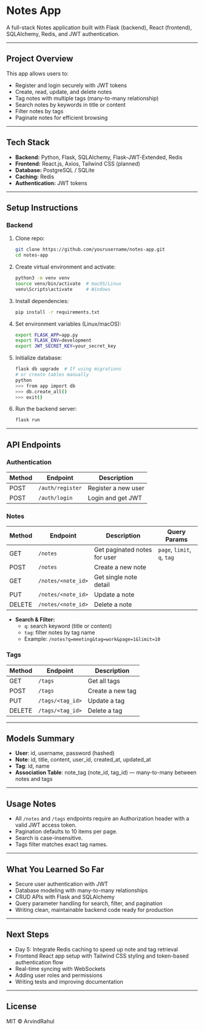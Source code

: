 # Notes App

A full-stack Notes application built with Flask (backend), React (frontend), SQLAlchemy, Redis, and JWT authentication.

---

## Project Overview

This app allows users to:

- Register and login securely with JWT tokens
- Create, read, update, and delete notes
- Tag notes with multiple tags (many-to-many relationship)
- Search notes by keywords in title or content
- Filter notes by tags
- Paginate notes for efficient browsing

---

## Tech Stack

- **Backend:** Python, Flask, SQLAlchemy, Flask-JWT-Extended, Redis
- **Frontend:** React.js, Axios, Tailwind CSS (planned)
- **Database:** PostgreSQL / SQLite
- **Caching:** Redis
- **Authentication:** JWT tokens

---

## Setup Instructions

### Backend

1. Clone repo:
    ```bash
    git clone https://github.com/yourusername/notes-app.git
    cd notes-app
    ```

2. Create virtual environment and activate:
    ```bash
    python3 -m venv venv
    source venv/bin/activate  # macOS/Linux
    venv\Scripts\activate     # Windows
    ```

3. Install dependencies:
    ```bash
    pip install -r requirements.txt
    ```

4. Set environment variables (Linux/macOS):
    ```bash
    export FLASK_APP=app.py
    export FLASK_ENV=development
    export JWT_SECRET_KEY=your_secret_key
    ```

5. Initialize database:
    ```bash
    flask db upgrade  # If using migrations
    # or create tables manually
    python
    >>> from app import db
    >>> db.create_all()
    >>> exit()
    ```

6. Run the backend server:
    ```bash
    flask run
    ```

---

## API Endpoints

### Authentication

| Method | Endpoint         | Description           |
|--------|------------------|-----------------------|
| POST   | `/auth/register` | Register a new user   |
| POST   | `/auth/login`    | Login and get JWT     |

### Notes

| Method | Endpoint             | Description                         | Query Params               |
|--------|----------------------|-----------------------------------|----------------------------|
| GET    | `/notes`             | Get paginated notes for user       | `page`, `limit`, `q`, `tag` |
| POST   | `/notes`             | Create a new note                  |                            |
| GET    | `/notes/<note_id>`   | Get single note detail             |                            |
| PUT    | `/notes/<note_id>`   | Update a note                     |                            |
| DELETE | `/notes/<note_id>`   | Delete a note                     |                            |

- **Search & Filter:**
  - `q`: search keyword (title or content)
  - `tag`: filter notes by tag name
  - Example: `/notes?q=meeting&tag=work&page=1&limit=10`

### Tags

| Method | Endpoint           | Description              |
|--------|--------------------|--------------------------|
| GET    | `/tags`            | Get all tags             |
| POST   | `/tags`            | Create a new tag         |
| PUT    | `/tags/<tag_id>`   | Update a tag             |
| DELETE | `/tags/<tag_id>`   | Delete a tag             |

---

## Models Summary

- **User**: id, username, password (hashed)
- **Note**: id, title, content, user_id, created_at, updated_at
- **Tag**: id, name
- **Association Table**: note_tag (note_id, tag_id) — many-to-many between notes and tags

---

## Usage Notes

- All `/notes` and `/tags` endpoints require an Authorization header with a valid JWT access token.
- Pagination defaults to 10 items per page.
- Search is case-insensitive.
- Tags filter matches exact tag names.

---

## What You Learned So Far

- Secure user authentication with JWT
- Database modeling with many-to-many relationships
- CRUD APIs with Flask and SQLAlchemy
- Query parameter handling for search, filter, and pagination
- Writing clean, maintainable backend code ready for production

---

## Next Steps

- Day 5: Integrate Redis caching to speed up note and tag retrieval
- Frontend React app setup with Tailwind CSS styling and token-based authentication flow
- Real-time syncing with WebSockets
- Adding user roles and permissions
- Writing tests and improving documentation

---

## License

MIT © ArvindRahul
